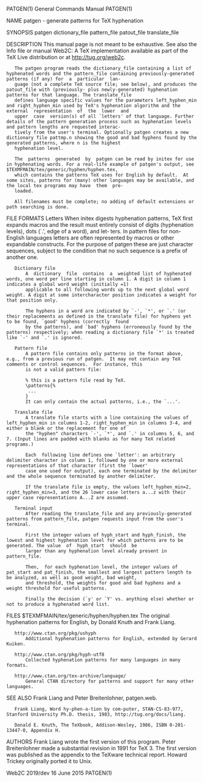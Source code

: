 PATGEN(1)                                                                        General Commands Manual                                                                        PATGEN(1)

NAME
       patgen - generate patterns for TeX hyphenation

SYNOPSIS
       patgen dictionary_file pattern_file patout_file translate_file

DESCRIPTION
       This  manual  page  is  not  meant  to  be  exhaustive.   See  also  the  Info  file  or  manual  Web2C: A TeX implementation available as part of the TeX Live distribution or at
       http://tug.org/web2c.

       The patgen program reads the dictionary_file containing a list of hyphenated words and the pattern_file containing previously-generated patterns (if any) for  a  particular  lan‐
       guage (not a complete TeX source file; see below), and produces the patout_file with (previously- plus newly-generated) hyphenation patterns for that language. The translate_file
       defines language specific values for the parameters left_hyphen_min and right_hyphen_min used by TeX's hyphenation algorithm and the external  representation  of  the  lower  and
       upper  case  version(s) of all `letters' of that language. Further details of the pattern generation process such as hyphenation levels and pattern lengths are requested interac‐
       tively from the user's terminal. Optionally patgen creates a new dictionary file pattmp.n showing the good and bad hyphens found by the generated patterns, where n is the highest
       hyphenation level.

       The  patterns  generated  by  patgen can be read by initex for use in hyphenating words. For a real-life example of patgen's output, see $TEXMFMAIN/tex/generic/hyphen/hyphen.tex,
       which contains the patterns TeX uses for English by default.  At some sites, patterns for (many) other languages may be available, and the local tex programs may have  them  pre‐
       loaded.

       All filenames must be complete; no adding of default extensions or path searching is done.

FILE FORMATS
       Letters
           When  initex  digests hyphenation patterns, TeX first expands macros and the result must entirely consist of digits (hyphenation levels), dots (`.', edge of a word), and let‐
           ters. In pattern files for non-English languages letters are often represented by macros or other expandable constructs.  For the purpose of patgen these are  just  character
           sequences, subject to the condition that no such sequence is a prefix of another one.

       Dictionary file
           A  dictionary  file  contains  a  weighted list of hyphenated words, one word per line starting in column 1. A digit in column 1 indicates a global word weight (initially =1)
           applicable to all following words up to the next global word weight. A digit at some intercharacter position indicates a weight for that position only.

           The hyphens in a word are indicated by `-', `*', or `.' (or their replacements as defined in the translate file) for hyphens yet to be found, `good' hyphens (correctly  found
           by the patterns), and `bad' hyphens (erroneously found by the patterns) respectively; when reading a dictionary file `*' is treated like `-' and `.' is ignored.

       Pattern file
           A pattern file contains only patterns in the format above, e.g., from a previous run of patgen.  It may not contain any TeX comments or control sequences.  For instance, this
           is not a valid pattern file:

           % this is a pattern file read by TeX.
           \patterns{%
            ...
           }
           It can only contain the actual patterns, i.e., the `...'.

       Translate file
           A translate file starts with a line containing the values of left_hyphen_min in columns 1-2, right_hyphen_min in columns 3-4, and either a blank or the replacement for one of
           the "hyphen" characters `-', `*', and `.' in columns 5, 6, and 7. (Input lines are padded with blanks as for many TeX related programs.)

           Each  following line defines one `letter': an arbitrary delimiter character in column 1, followed by one or more external representations of that character (first the `lower'
           case one used for output), each one terminated by the delimiter and the whole sequence terminated by another delimiter.

           If the translate file is empty, the values left_hyphen_min=2, right_hyphen_min=3, and the 26 lower case letters a...z with their upper case representations A...Z are assumed.

       Terminal input
           After reading the translate_file and any previously-generated patterns from pattern_file, patgen requests input from the user's terminal.

           First the integer values of hyph_start and hyph_finish, the lowest and highest hyphenation level for which patterns are to be generated. The value  of  hyph_start  should  be
           larger than any hyphenation level already present in pattern_file.

           Then,  for each hyphenation level, the integer values of pat_start and pat_finish, the smallest and largest pattern length to be analyzed, as well as good weight, bad weight,
           and threshold, the weights for good and bad hyphens and a weight threshold for useful patterns.

           Finally the decision (`y' or `Y' vs. anything else) whether or not to produce a hyphenated word list.

FILES
       $TEXMFMAIN/tex/generic/hyphen/hyphen.tex
           The original hyphenation patterns for English, by Donald Knuth and Frank Liang.

       http://www.ctan.org/pkg/ushyph
           Additional hyphenation patterns for English, extended by Gerard Kuiken.

       http://www.ctan.org/pkg/hyph-utf8
           Collected hyphenation patterns for many languages in many formats.

       http://www.ctan.org/tex-archive/language/
           General CTAN directory for patterns and support for many other languages.

SEE ALSO
       Frank Liang and Peter Breitenlohner, patgen.web.

       Frank Liang, Word hy-phen-a-tion by com-puter, STAN-CS-83-977, Stanford University Ph.D. thesis, 1983, http://tug.org/docs/liang.

       Donald E. Knuth, The TeXbook, Addison-Wesley, 1986, ISBN 0-201-13447-0, Appendix H.

AUTHORS
       Frank Liang wrote the first version of this program.  Peter Breitenlohner made a substantial revision in 1991 for TeX 3.  The first version was published as the appendix  to  the
       TeXware technical report. Howard Trickey originally ported it to Unix.

Web2C 2019/dev                                                                         16 June 2015                                                                             PATGEN(1)
